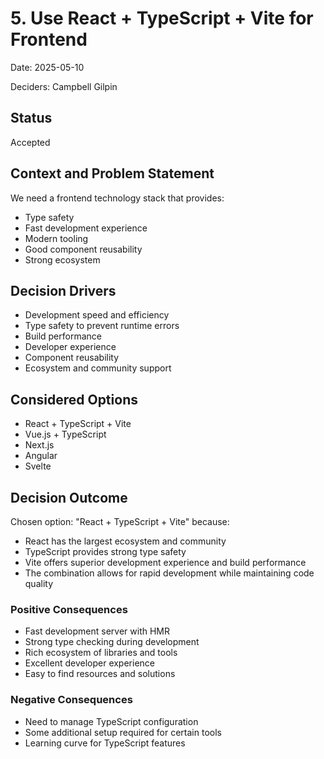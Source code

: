 # 5. Use React + TypeScript + Vite for Frontend

Date: 2025-05-10

Deciders: Campbell Gilpin

## Status

Accepted

## Context and Problem Statement

We need a frontend technology stack that provides:
- Type safety
- Fast development experience
- Modern tooling
- Good component reusability
- Strong ecosystem

## Decision Drivers

* Development speed and efficiency
* Type safety to prevent runtime errors
* Build performance
* Developer experience
* Component reusability
* Ecosystem and community support

## Considered Options

* React + TypeScript + Vite
* Vue.js + TypeScript
* Next.js
* Angular
* Svelte

## Decision Outcome

Chosen option: "React + TypeScript + Vite" because:
- React has the largest ecosystem and community
- TypeScript provides strong type safety
- Vite offers superior development experience and build performance
- The combination allows for rapid development while maintaining code quality

### Positive Consequences

* Fast development server with HMR
* Strong type checking during development
* Rich ecosystem of libraries and tools
* Excellent developer experience
* Easy to find resources and solutions

### Negative Consequences

* Need to manage TypeScript configuration
* Some additional setup required for certain tools
* Learning curve for TypeScript features 